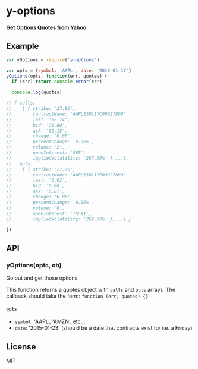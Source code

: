 # y-options

**Get Options Quotes from Yahoo**

## Example

```js
var yOptions = require('y-options')

var opts = {symbol: 'AAPL', date: '2015-01-17'}
yOptions(opts, function(err, quotes) {
  if (err) return console.error(err)

  console.log(quotes)

// { calls:
//    [ { strike: '27.86',
//        contractName: 'AAPL150117C00027860',
//        last: '82.74',
//        bid: '81.80',
//        ask: '82.15',
//        change: '0.00',
//        percentChange: '0.00%',
//        volume: '2',
//        openInterest: '505',
//        impliedVolatility: '287.50%' },...],
//   puts:
//    [ { strike: '27.86',
//        contractName: 'AAPL150117P00027860',
//        last: '0.02',
//        bid: '0.00',
//        ask: '0.01',
//        change: '0.00',
//        percentChange: '0.00%',
//        volume: '0',
//        openInterest: '16591',
//        impliedVolatility: '262.50%' },...] }

})

```

## API

### yOptions(opts, cb)

Go out and get those options.

This function returns a quotes object with `calls` and `puts` arrays. The callback should take the form: `function (err, quotes) {}`

#### `opts`

* `symbol`: 'AAPL', 'AMZN', etc...
* `date`: '2015-01-23' (should be a date that contracts exist for i.e. a Friday)

## License

MIT
